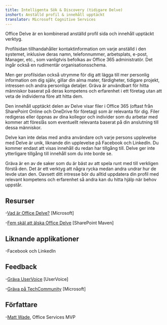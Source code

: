 ```yaml
---
title: Intelligenta Sök & Discovery (tidigare Delve)
inshort: Anställd profil & innehåll upptäckt
translator: Microsoft Cognitive Services
---
```


Office Delve är en kombinerad anställd profil sida och innehåll upptäckt
verktyg.

Profilsidan tillhandahåller kontaktinformation om varje anställd i den
systemet, inklusive deras namn, telefonnummer, arbetsplats, e-post,
Manager, etc., som vanligtvis befolkas av Office 365
administratör. Det ingår också en rudimentär organisationsschema.

Men ger profilsidan också utrymme för dig att lägga till mer
personlig information om dig själv, gillar din alma mater, färdigheter, tidigare
projekt, intressen och andra personliga detaljer. Gräva är användbart för
hitta människor baserat på deras kompetens och erfarenhet i ett företag
utan att veta de individerna före att hitta dem.

Den innehåll upptäckt delen av Delve visar filer i Office 365
(oftast från SharePoint Online och OneDrive för företag) som är
relevanta för dig. Filer redigeras eller öppnas av dina kollegor och
individer som du arbetar med kommer att föreslås som eventuellt relevanta baserat
på din anslutning till dessa människor.

Delve kan inte delas med andra användare och varje persons upplevelse
med Delve är unik, liknande din upplevelse på Facebook och
LinkedIn. Du kommer endast att visas innehåll du redan har tillgång till.
Delve ger inte ytterligare tillgång till innehåll som du inte borde se.

Gräva är en av de saker som du är bäst av att spela runt med till
verkligen förstå den. Det är ett verktyg att några rycka medan andra undrar
hur de levde utan den. Oavsett ditt intresse bör du
alltid uppdatera din profil med relevant kompetens och erfarenhet så andra
kan du hitta hjälp när behov uppstår.

Resurser
---------

-[Vad är Office
    Delve?](https://support.office.com/en-us/article/What-is-Office-Delve-1315665a-c6af-4409-a28d-49f8916878ca)
    \[Microsoft\]

-[Fem skäl att älska Office
    Delve](https://sharepointmaven.com/5-reasons-love-new-office-365-delve/)
    \[SharePoint Maven\]

Liknande applikationer
--------------------

-Facebook och LinkedIn

Feedback
---------

-[Gräva UserVoice](https://office365.uservoice.com/forums/273487-delve)
    \[UserVoice\]

-[Gräva på TechCommunity](https://techcommunity.microsoft.com/t5/Delve/ct-p/OfficeDelve)
    \[Microsoft\]

Författare
---------

-[Matt Wade](https://www.linkedin.com/in/thatmattwade/), Office Services MVP


